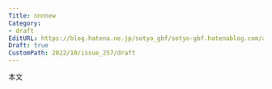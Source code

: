 ```yaml
---
Title: nnnnew
Category:
- draft
EditURL: https://blog.hatena.ne.jp/sotyo_gbf/sotyo-gbf.hatenablog.com/atom/entry/4207112889924046809
Draft: true
CustomPath: 2022/10/issue_257/draft
---
```


本文
